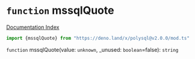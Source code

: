 # `function` mssqlQuote

[Documentation Index](../README.md)

```ts
import {mssqlQuote} from "https://deno.land/x/polysql@v2.0.0/mod.ts"
```

`function` mssqlQuote(value: `unknown`, \_unused: `boolean`=false): `string`

